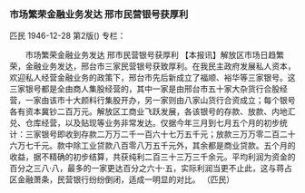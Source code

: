 ### 市场繁荣金融业务发达  邢市民营银号获厚利
匹民
1946-12-28
第2版()
专栏：

　　市场繁荣金融业务发达
    邢市民营银号获厚利
    【本报讯】解放区市场日趋繁荣，金融业务发达，邢台市三家民营银号获致厚利。在我民主政府发展私人资本，欢迎私人经营金融业务的政策下，邢台市先后新成立了福顺、裕华等三家银号。这三家银号都是全由商人集股经营的，其中一家是由邢台市五十家大杂货行合股经营，一家由该市十大颜料行集股开办，另一家则由八家山货行合资成立；每个银号各有资本冀钞二百万元。解放区工商业飞跃发展，各该银号的存款、放款、内地汇兑、仓库经营，以及贴现等业务非常发达。仅据今年三月到七月五个月的初步统计：三家银号即收到存款二万万二千一百六十七万五千元；放款三万万零二百二十六万七千元。款中除工业贷款八百零八万五千元外，其余都是商业贷款。五个月的收益，据不精确的初步结算，共获纯利二百三十三万三千余元。平均利润为资金的百分之三八·八，最多的一家更达百分之六十·五，实际利润当更不止此，这与蒋占区金融萧条，民营银行纷纷倒闭，适成一明显的对比。        （匹民）
